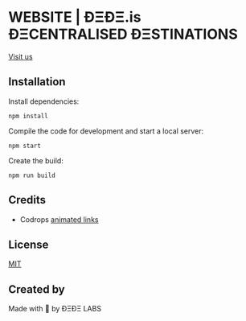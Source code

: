 # WEBSITE | ÐΞÐΞ.is ÐΞCENTRALISED ÐΞSTINATIONS

[Visit us](http://www.dede.is)

## Installation

Install dependencies:

```npm install```

Compile the code for development and start a local server:

```npm start```

Create the build:

```npm run build```

## Credits

- Codrops [animated links](https://tympanus.net/codrops/2020/03/24/animated-custom-cursor-effects/)

## License

[MIT](LICENSE)

## Created by

Made with :blue_heart: by ÐΞÐΞ LABS
